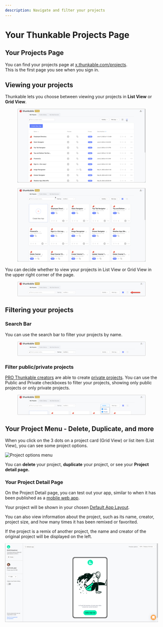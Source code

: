```yaml
---
description: Navigate and filter your projects
---
```


# Your Thunkable Projects Page

## Your Projects Page

You can find your projects page at [x.thunkable.com/projects](https://x.thunkable.com/projects). \
This is the first page you see when you sign in.

## Viewing your projects

Thunkable lets you choose between viewing your projects in **List View** or **Grid View**.

<figure><img src="../../.gitbook/assets/Projects Page - list view.png" alt=""><figcaption></figcaption></figure>

<figure><img src="../../.gitbook/assets/Projects Page - grid view.png" alt=""><figcaption></figcaption></figure>

You can decide whether to view your projects in List View or Grid View in the upper right corner of the page.

<figure><img src="../../.gitbook/assets/Projects Page - list or grid.png" alt=""><figcaption></figcaption></figure>

## Filtering your projects

### Search Bar

You can use the search bar to filter your projects by name.

<figure><img src="../../.gitbook/assets/Projects Page - search (filter by) + sort.png" alt=""><figcaption></figcaption></figure>

### Filter public/private projects

[PRO Thunkable creators](https://thunkable.com/#/pricing) are able to create [private projects](projects.md#private-projects). You can use the Public and Private checkboxes to filter your projects, showing only public projects or only private projects.

<figure><img src="../../.gitbook/assets/Projects Page - filter by publicprivate.png" alt=""><figcaption></figcaption></figure>

## Your Project Menu - Delete, Duplicate, and more

When you click on the 3 dots on a project card (Grid View) or list item (List View), you can see some project options.

<div align="left">

<img src="../../.gitbook/assets/screen-shot-2020-06-12-at-2.08.57-pm.png" alt="Project options menu" width="375">

</div>

You can **delete** your project, **duplicate** your project, or see your **Project detail page.**

### **Your Project Detail Page**

On the Project Detail page, you can test out your app, similar to when it has been published as a [mobile web app](../../publishing-apps/publish-as-a-web-app-pro.md#mobile-web-app).&#x20;

Your project will be shown in your chosen [Default App Layout](../../settings/project-settings/#default-app-layout).

You can also view information about the project, such as its name, creator, project size, and how many times it has been remixed or favorited.

If the project is a remix of another project, the name and creator of the original project will be displayed on the left.

![](<../../.gitbook/assets/Screen Shot 2021-11-11 at 9.49.29 AM.png>)

